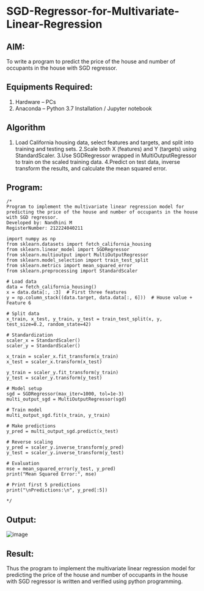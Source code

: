 # SGD-Regressor-for-Multivariate-Linear-Regression

## AIM:
To write a program to predict the price of the house and number of occupants in the house with SGD regressor.

## Equipments Required:
1. Hardware – PCs
2. Anaconda – Python 3.7 Installation / Jupyter notebook

## Algorithm
1. Load California housing data, select features and targets, and split into training and testing sets.
2.Scale both X (features) and Y (targets) using StandardScaler.
3.Use SGDRegressor wrapped in MultiOutputRegressor to train on the scaled training data.
4.Predict on test data, inverse transform the results, and calculate the mean squared error. 

## Program:
```
/*
Program to implement the multivariate linear regression model for predicting the price of the house and number of occupants in the house with SGD regressor.
Developed by: Nandhini M
RegisterNumber: 212224040211

import numpy as np
from sklearn.datasets import fetch_california_housing
from sklearn.linear_model import SGDRegressor
from sklearn.multioutput import MultiOutputRegressor
from sklearn.model_selection import train_test_split
from sklearn.metrics import mean_squared_error
from sklearn.preprocessing import StandardScaler

# Load data
data = fetch_california_housing()
x = data.data[:, :3]  # First three features
y = np.column_stack((data.target, data.data[:, 6]))  # House value + Feature 6

# Split data
x_train, x_test, y_train, y_test = train_test_split(x, y, test_size=0.2, random_state=42)

# Standardization
scaler_x = StandardScaler()
scaler_y = StandardScaler()

x_train = scaler_x.fit_transform(x_train)
x_test = scaler_x.transform(x_test)

y_train = scaler_y.fit_transform(y_train)
y_test = scaler_y.transform(y_test)

# Model setup
sgd = SGDRegressor(max_iter=1000, tol=1e-3)
multi_output_sgd = MultiOutputRegressor(sgd)

# Train model
multi_output_sgd.fit(x_train, y_train)

# Make predictions
y_pred = multi_output_sgd.predict(x_test)

# Reverse scaling
y_pred = scaler_y.inverse_transform(y_pred)
y_test = scaler_y.inverse_transform(y_test)

# Evaluation
mse = mean_squared_error(y_test, y_pred)
print("Mean Squared Error:", mse)

# Print first 5 predictions
print("\nPredictions:\n", y_pred[:5])

*/
```

## Output:
![image](https://github.com/user-attachments/assets/640e7d8d-2f1b-46f4-83f1-fe1c728ad1a3)


## Result:
Thus the program to implement the multivariate linear regression model for predicting the price of the house and number of occupants in the house with SGD regressor is written and verified using python programming.
